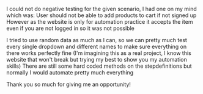 I could not do negative testing for the given scenario, I had one on my mind which was: User should not be able to add products to cart if not signed up
However as the website is only for automation practice it accepts the item even if you are not logged in so it was not possible


I tried to use random data as much as I can, so we can pretty much test every single dropdown and different names to make sure everything on there works perfectly fine (I'm imagining this as a real project, I know this website that won't break but trying my best to show you my automation skills)
There are still some hard coded methods on the stepdefinitions but normally I would automate pretty much everything

Thank you so much for giving me an opportunity!

